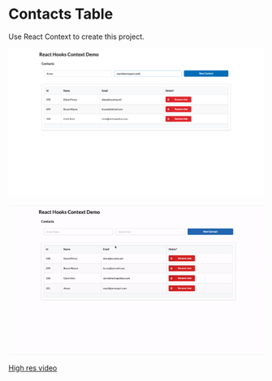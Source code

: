 # Contacts Table 

Use React Context to create this project.

![](./screenshot.png)

![](./demo.gif)

[High res video](./movie.mov)
